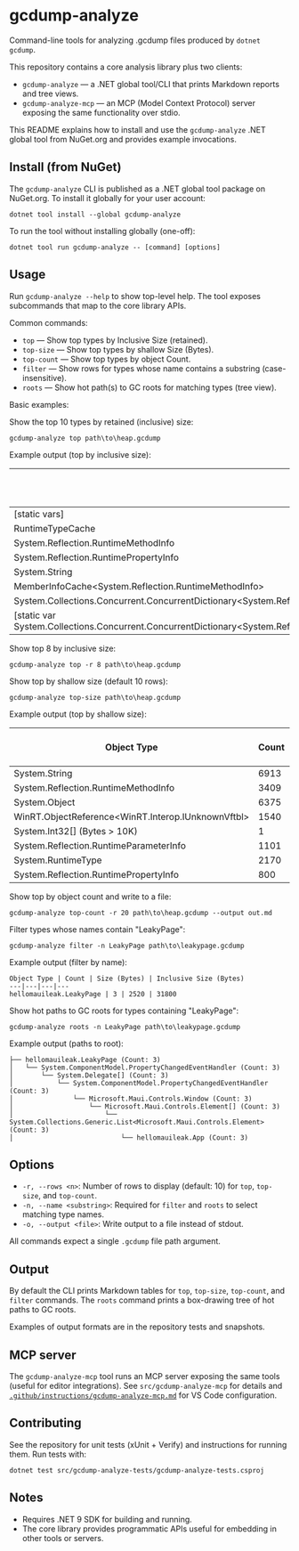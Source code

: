 # gcdump-analyze

Command-line tools for analyzing .gcdump files produced by `dotnet gcdump`.

This repository contains a core analysis library plus two clients:

- `gcdump-analyze` — a .NET global tool/CLI that prints Markdown reports and tree views.
- `gcdump-analyze-mcp` — an MCP (Model Context Protocol) server exposing the same functionality over stdio.

This README explains how to install and use the `gcdump-analyze` .NET global tool from NuGet.org and provides example invocations.

## Install (from NuGet)

The `gcdump-analyze` CLI is published as a .NET global tool package on NuGet.org. To install it globally for your user account:

```pwsh
dotnet tool install --global gcdump-analyze
```

To run the tool without installing globally (one-off):

```pwsh
dotnet tool run gcdump-analyze -- [command] [options]
```

## Usage

Run `gcdump-analyze --help` to show top-level help. The tool exposes subcommands that map to the core library APIs.

Common commands:

- `top` — Show top types by Inclusive Size (retained).
- `top-size` — Show top types by shallow Size (Bytes).
- `top-count` — Show top types by object Count.
- `filter` — Show rows for types whose name contains a substring (case-insensitive).
- `roots` — Show hot path(s) to GC roots for matching types (tree view).

Basic examples:

Show the top 10 types by retained (inclusive) size:

```pwsh
gcdump-analyze top path\to\heap.gcdump
```

Example output (top by inclusive size):

Object Type | Count | Size (Bytes) | Inclusive Size (Bytes)
---|---|---|---
[static vars] | 1 | 0 | 2350790
RuntimeTypeCache | 108 | 17280 | 667785
System.Reflection.RuntimeMethodInfo | 3409 | 354536 | 662698
System.Reflection.RuntimePropertyInfo | 800 | 83200 | 576762
System.String | 6913 | 518562 | 518562
MemberInfoCache<System.Reflection.RuntimeMethodInfo> | 83 | 4648 | 438171
System.Collections.Concurrent.ConcurrentDictionary<System.Reflection.MemberInfo,System.ComponentModel.TypeConverter> | 1 | 32 | 384470
[static var System.Collections.Concurrent.ConcurrentDictionary<System.Reflection.MemberInfo,System.ComponentModel.TypeConverter>.s_converterCache] | 1 | 0 | 384470

Show top 8 by inclusive size:

```pwsh
gcdump-analyze top -r 8 path\to\heap.gcdump
```

Show top by shallow size (default 10 rows):

```pwsh
gcdump-analyze top-size path\to\heap.gcdump
```

Example output (top by shallow size):

Object Type | Count | Size (Bytes) | Inclusive Size (Bytes)
---|---|---|---
System.String | 6913 | 518562 | 518562
System.Reflection.RuntimeMethodInfo | 3409 | 354536 | 662698
System.Object | 6375 | 153000 | 153000
WinRT.ObjectReference<WinRT.Interop.IUnknownVftbl> | 1540 | 98560 | 98560
System.Int32[] (Bytes > 10K) | 1 | 98352 | 98352
System.Reflection.RuntimeParameterInfo | 1101 | 96888 | 218654
System.RuntimeType | 2170 | 86800 | 86800
System.Reflection.RuntimePropertyInfo | 800 | 83200 | 576762

Show top by object count and write to a file:

```pwsh
gcdump-analyze top-count -r 20 path\to\heap.gcdump --output out.md
```

Filter types whose names contain "LeakyPage":

```pwsh
gcdump-analyze filter -n LeakyPage path\to\leakypage.gcdump
```

Example output (filter by name):

```text
Object Type | Count | Size (Bytes) | Inclusive Size (Bytes)
---|---|---|---
hellomauileak.LeakyPage | 3 | 2520 | 31800
```

Show hot paths to GC roots for types containing "LeakyPage":

```pwsh
gcdump-analyze roots -n LeakyPage path\to\leakypage.gcdump
```

Example output (paths to root):

```text
├── hellomauileak.LeakyPage (Count: 3)
│   └── System.ComponentModel.PropertyChangedEventHandler (Count: 3)
│       └── System.Delegate[] (Count: 3)
│           └── System.ComponentModel.PropertyChangedEventHandler (Count: 3)
│               └── Microsoft.Maui.Controls.Window (Count: 3)
│                   └── Microsoft.Maui.Controls.Element[] (Count: 3)
│                       └── System.Collections.Generic.List<Microsoft.Maui.Controls.Element> (Count: 3)
│                           └── hellomauileak.App (Count: 3)
```

## Options

- `-r, --rows <n>`: Number of rows to display (default: 10) for `top`, `top-size`, and `top-count`.
- `-n, --name <substring>`: Required for `filter` and `roots` to select matching type names.
- `-o, --output <file>`: Write output to a file instead of stdout.

All commands expect a single `.gcdump` file path argument.

## Output

By default the CLI prints Markdown tables for `top`, `top-size`, `top-count`, and `filter` commands. The `roots` command prints a box-drawing tree of hot paths to GC roots.

Examples of output formats are in the repository tests and snapshots.

## MCP server

The `gcdump-analyze-mcp` tool runs an MCP server exposing the same tools (useful for editor integrations). See `src/gcdump-analyze-mcp` for details and [`.github/instructions/gcdump-analyze-mcp.md`](.github/instructions/gcdump-analyze-mcp.md) for VS Code configuration.

## Contributing

See the repository for unit tests (xUnit + Verify) and instructions for running them. Run tests with:

```pwsh
dotnet test src/gcdump-analyze-tests/gcdump-analyze-tests.csproj
```

## Notes

- Requires .NET 9 SDK for building and running.
- The core library provides programmatic APIs useful for embedding in other tools or servers.
